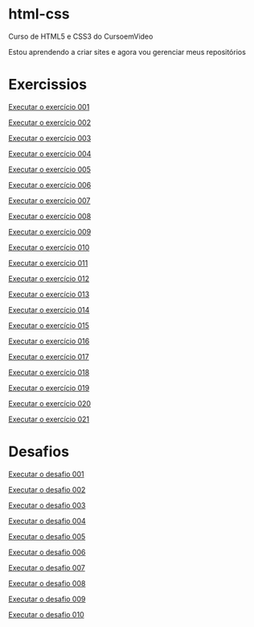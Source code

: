 # html-css
 Curso de HTML5 e CSS3 do CursoemVideo

Estou aprendendo a criar sites e agora vou gerenciar meus repositórios

<h1>Exercissios</h1>

<a href="https://welitoncoutinho.github.io/html-css/exercicios/ex001/index.html" target="_blank">Executar o exercício 001</a>

<a href="https://welitoncoutinho.github.io/html-css/exercicios/ex002/index.html" target="_blank">Executar o exercício 002</a>

<a href="https://welitoncoutinho.github.io/html-css/exercicios/ex003/index.html" target="_blank">Executar o exercício 003</a>

<a href="https://welitoncoutinho.github.io/html-css/exercicios/ex004/index.html" target="_blank">Executar o exercício 004</a>

<a href="https://welitoncoutinho.github.io/html-css/exercicios/ex005/index.html" target="_blank">Executar o exercício 005</a>

<a href="https://welitoncoutinho.github.io/html-css/exercicios/ex006/index.html" target="_blank">Executar o exercício 006</a>

<a href="https://welitoncoutinho.github.io/html-css/exercicios/ex007/index.html" target="_blank">Executar o exercício 007</a>

<a href="https://welitoncoutinho.github.io/html-css/exercicios/ex008/index.html" target="_blank">Executar o exercício 008</a>

<a href="https://welitoncoutinho.github.io/html-css/exercicios/ex009/index.html" target="_blank">Executar o exercício 009</a>

<a href="https://welitoncoutinho.github.io/html-css/exercicios/ex010/index.html" target="_blank">Executar o exercício 010</a>

<a href="https://welitoncoutinho.github.io/html-css/exercicios/ex011/index.html" target="_blank">Executar o exercício 011</a>

<a href="https://welitoncoutinho.github.io/html-css/exercicios/ex012/index.html" target="_blank">Executar o exercício 012</a>

<a href="https://welitoncoutinho.github.io/html-css/exercicios/ex013/index.html" target="_blank">Executar o exercício 013</a>

<a href="https://welitoncoutinho.github.io/html-css/exercicios/ex014/index.html" target="_blank">Executar o exercício 014</a>

<a href="https://welitoncoutinho.github.io/html-css/exercicios/ex015/index.html" target="_blank">Executar o exercício 015</a>

<a href="https://welitoncoutinho.github.io/html-css/exercicios/ex016/index.html" target="_blank">Executar o exercício 016</a>

<a href="https://welitoncoutinho.github.io/html-css/exercicios/ex0017/index.html">Executar o exercício 017</a>

<a href="https://welitoncoutinho.github.io/html-css/exercicios/ex018/index.html" target="_blank">Executar o exercício 018</a>

<a href="https://welitoncoutinho.github.io/html-css/exercicios/ex019/seletor01.html" target="_blank">Executar o exercício 019</a>

<a href="https://welitoncoutinho.github.io/html-css/exercicios/ex020/index.html" target="_blank">Executar o exercício 020</a>

<a href="https://welitoncoutinho.github.io/html-css/exercicios/ex021/index.html" target="_blank">Executar o exercício 021</a>

<h1>Desafios</h1>

<a href="https://welitoncoutinho.github.io/html-css/desafios/d001/index.html">Executar o desafio 001</a>

<a href="https://welitoncoutinho.github.io/html-css/desafios/d002/index.html">Executar o desafio 002</a>

<a href="https://welitoncoutinho.github.io/html-css/desafios/d003/index.html">Executar o desafio 003</a>

<a href="https://welitoncoutinho.github.io/html-css/desafios/d004/index.html">Executar o desafio 004</a>

<a href="https://welitoncoutinho.github.io/html-css/desafios/d005/index.html">Executar o desafio 005</a>

<a href="https://welitoncoutinho.github.io/html-css/desafios/d006/index.html">Executar o desafio 006</a>

<a href="https://welitoncoutinho.github.io/html-css/desafios/d007/index.html">Executar o desafio 007</a>

<a href="https://welitoncoutinho.github.io/html-css/desafios/d008/index.html">Executar o desafio 008</a>

<a href="https://welitoncoutinho.github.io/html-css/desafios/d009/index.html">Executar o desafio 009</a>

<a href="https://welitoncoutinho.github.io/html-css/desafios/d010/index.html">Executar o desafio 010</a>